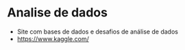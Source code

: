 # Analise de dados
- Site com bases de dados e desafios de análise de dados
- https://www.kaggle.com/
